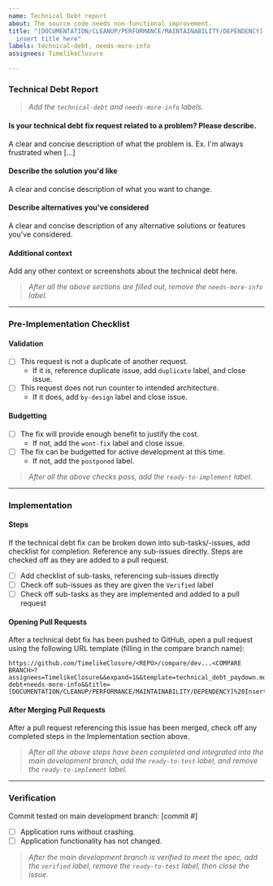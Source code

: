 ```yaml
---
name: Technical Debt report
about: The source code needs non-functional improvement.
title: "[DOCUMENTATION/CLEANUP/PERFORMANCE/MAINTAINABILITY/DEPENDENCY] Pick one, then
  insert title here"
labels: technical-debt, needs-more-info
assignees: TimelikeClosure

---
```


### Technical Debt Report
> _Add the `technical-debt` and `needs-more-info` labels._

#### **Is your technical debt fix request related to a problem? Please describe.**
A clear and concise description of what the problem is. Ex. I'm always frustrated when [...]

#### **Describe the solution you'd like**
A clear and concise description of what you want to change.

#### **Describe alternatives you've considered**
A clear and concise description of any alternative solutions or features you've considered.

#### **Additional context**
Add any other context or screenshots about the technical debt here.

> _After all the above sections are filled out, remove the `needs-more-info` label._

---

### Pre-Implementation Checklist

#### **Validation**
- [ ] This request is not a duplicate of another request.
  - If it is, reference duplicate issue, add `duplicate` label, and close issue.
- [ ] This request does not run counter to intended architecture.
  - If it does, add `by-design` label and close issue.

#### **Budgetting**
- [ ] The fix will provide enough benefit to justify the cost.
  - If not, add the `wont-fix` label and close issue.
- [ ] The fix can be budgetted for active development at this time.
  - If not, add the `postponed` label.

> _After all the above checks pass, add the `ready-to-implement` label._

---

### Implementation

#### **Steps**
If the technical debt fix can be broken down into sub-tasks/-issues, add checklist for completion. Reference any sub-issues directly. Steps are checked off as they are added to a pull request.
- [ ] Add checklist of sub-tasks, referencing sub-issues directly
- [ ] Check off sub-issues as they are given the `Verified` label
- [ ] Check off sub-tasks as they are implemented and added to a pull request

#### **Opening Pull Requests**
After a technical debt fix has been pushed to GitHub, open a pull request using the following URL template (filling in the compare branch name):
```
https://github.com/TimelikeClosure/<REPO>/compare/dev...<COMPARE BRANCH>?assignees=TimelikeClosure&&expand=1&&template=technical_debt_paydown.md&&labels=technical-debt+needs-more-info&&title=[DOCUMENTATION/CLEANUP/PERFORMANCE/MAINTAINABILITY/DEPENDENCY]%20Insert%20Title%20Here
```

#### **After Merging Pull Requests**
After a pull request referencing this issue has been merged, check off any completed steps in the Implementation section above.

> _After all the above steps have been completed and integrated into the main development branch, add the `ready-to-test` label, and remove the `ready-to-implement` label._

---

### Verification

Commit tested on main development branch: [commit #]
- [ ] Application runs without crashing.
- [ ] Application functionality has not changed.

> _After the main development branch is verified to meet the spec, add the `verified` label, remove the `ready-to-test` label, then close the issue._
